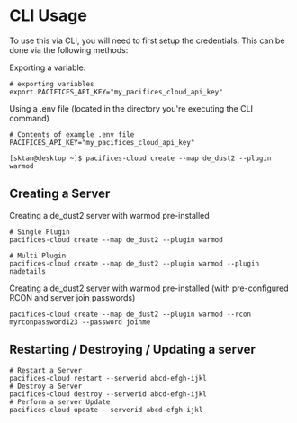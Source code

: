 # CLI Usage

To use this via CLI, you will need to first setup the credentials. This can be done via the following methods:

Exporting a variable:
```
# exporting variables
export PACIFICES_API_KEY="my_pacifices_cloud_api_key"
```

Using a .env file (located in the directory you're executing the CLI command)
```
# Contents of example .env file
PACIFICES_API_KEY="my_pacifices_cloud_api_key"

[sktan@desktop ~]$ pacifices-cloud create --map de_dust2 --plugin warmod
```

## Creating a Server

Creating a de_dust2 server with warmod pre-installed

```
# Single Plugin
pacifices-cloud create --map de_dust2 --plugin warmod

# Multi Plugin
pacifices-cloud create --map de_dust2 --plugin warmod --plugin nadetails
```

Creating a de_dust2 server with warmod pre-installed (with pre-configured RCON and server join passwords)

```
pacifices-cloud create --map de_dust2 --plugin warmod --rcon myrconpassword123 --password joinme
```

## Restarting / Destroying / Updating a server

```
# Restart a Server
pacifices-cloud restart --serverid abcd-efgh-ijkl
# Destroy a Server
pacifices-cloud destroy --serverid abcd-efgh-ijkl
# Perform a server Update
pacifices-cloud update --serverid abcd-efgh-ijkl
```
